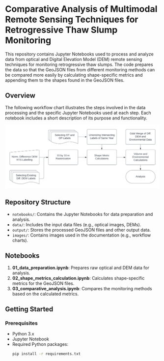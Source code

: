# Comparative Analysis of Multimodal Remote Sensing Techniques for Retrogressive Thaw Slump Monitoring

This repository contains Jupyter Notebooks used to process and analyze data from optical and Digital Elevation Model (DEM) remote sensing techniques for monitoring retrogressive thaw slumps. The code prepares the data so that the GeoJSON files from different monitoring methods can be compared more easily by calculating shape-specific metrics and appending them to the shapes found in the GeoJSON files.

## Overview

The following workflow chart illustrates the steps involved in the data processing and the specific Jupyter Notebooks used at each step. Each notebook includes a short description of its purpose and functionality.

![Retrogressive Thaw Slump Workflow](Workflow_Chart.png)

## Repository Structure

- `notebooks/`: Contains the Jupyter Notebooks for data preparation and analysis.
- `data/`: Includes the input data files (e.g., optical images, DEMs).
- `output/`: Stores the processed GeoJSON files and other output data.
- `images/`: Contains images used in the documentation (e.g., workflow charts).

## Notebooks

1. **01_data_preparation.ipynb**: Prepares raw optical and DEM data for analysis.
2. **02_shape_metrics_calculation.ipynb**: Calculates shape-specific metrics for the GeoJSON files.
3. **03_comparative_analysis.ipynb**: Compares the monitoring methods based on the calculated metrics.

## Getting Started

### Prerequisites

- Python 3.x
- Jupyter Notebook
- Required Python packages:
    ```bash
    pip install -r requirements.txt
    ```


